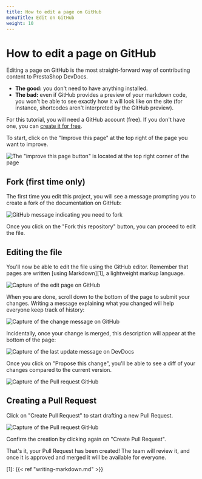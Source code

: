 ```yaml
---
title: How to edit a page on GitHub
menuTitle: Edit on GitHub
weight: 10
---
```


# How to edit a page on GitHub

Editing a page on GitHub is the most straight-forward way of contributing content to PrestaShop DevDocs.

- **The good:** you don't need to have anything installed.
- **The bad:** even if GitHub provides a preview of your markdown code, you won't be able to see exactly how it will look like on the site (for instance, shortcodes aren't interpreted by the GitHub preview).

For this tutorial, you will need a GitHub account (free). If you don't have one, you can [create it for free](https://github.com/join).
    
To start, click on the "Improve this page" at the top right of the page you want to improve.

![The "improve this page button" is located at the top right corner of the page](../img/improve_button.png)

## Fork (first time only)

The first time you edit this project, you will see a message prompting you to create a fork of the documentation on GitHub:

![GitHub message indicating you need to fork](../img/github_need_to_fork.png)

Once you click on the "Fork this repository" button, you can proceed to edit the file.
 
## Editing the file

You'll now be able to edit the file using the GitHub editor. Remember that pages are written [using Markdown][1], a lightweight markup language.

![Capture of the edit page on GitHub](../img/github_edit.png)

When you are done, scroll down to the bottom of the page to submit your changes. Writing a message explaining what you changed will help everyone keep track of history:

![Capture of the change message on GitHub](../img/github_propose_file_change.png)

Incidentally, once your change is merged, this description will appear at the bottom of the page:

![Capture of the last update message on DevDocs](../img/github_last_update_message.png)

Once you click on "Propose this change", you'll be able to see a diff of your changes compared to the current version.

![Capture of the Pull request GitHub](../img/github_pr_draft.png)

## Creating a Pull Request

Click on "Create Pull Request" to start drafting a new Pull Request.

![Capture of the Pull request GitHub](../img/github_open_pull_request.png)

Confirm the creation by clicking again on "Create Pull Request".

That's it, your Pull Request has been created! The team will review it, and once it is approved and merged it will be available for everyone.
 
[1]: {{< ref "writing-markdown.md" >}}
